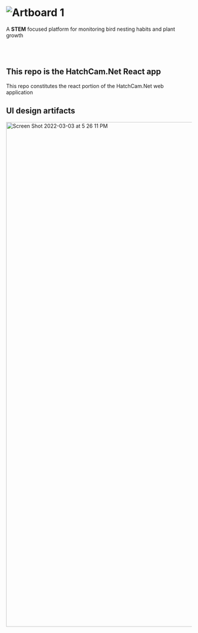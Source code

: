 <!-- @format -->

# ![Artboard 1](https://user-images.githubusercontent.com/9981733/156669356-e6c29b86-a9ce-4299-b8fb-1bd969ca2924.png)
A **STEM** focused platform for monitoring bird nesting habits and plant growth</br>


</br>
</br>

## This repo is the HatchCam.Net React app

This repo constitutes the react portion of the HatchCam.Net web application


## UI design artifacts
<img width="1365" alt="Screen Shot 2022-03-03 at 5 26 11 PM" src="https://user-images.githubusercontent.com/9981733/156669447-4c0274dc-cee9-4924-873a-9f580917c62e.png">
